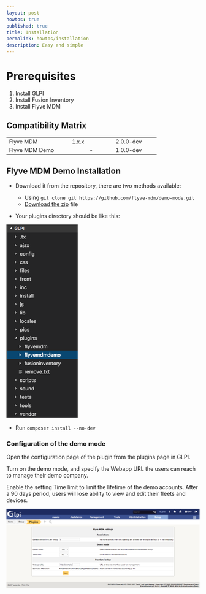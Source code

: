 ```yaml
---
layout: post
howtos: true
published: true
title: Installation
permalink: howtos/installation
description: Easy and simple
---
```

# Prerequisites

1. Install GLPI
1. Install Fusion Inventory
1. Install Flyve MDM

## Compatibility Matrix

<table>
    <tr>
        <td style="width:150px">Flyve MDM</td>
        <td style="width:100px">1.x.x</td>
        <td style="width:100px">2.0.0-dev</td>
    <tr>
        <td>Flyve MDM Demo</td>
        <td align="center">-</td>
        <td>1.0.0-dev</td>
    </tr>
</table>

## Flyve MDM Demo Installation

* Download it from the repository, there are two methods available:

  * Using ```git clone git https://github.com/flyve-mdm/demo-mode.git```
  * [Download the zip](https://github.com/flyve-mdm/demo-mode/archive/develop.zip) file

* Your plugins directory should be like this:

![Demo directory](https://github.com/Naylin15/Screenshots/blob/master/glpi/demo-mode/demo-directory-structure.png?raw=true)

* Run ```composer install --no-dev```

### Configuration of the demo mode

Open the configuration page of the plugin from the plugins page in GLPI.

Turn on the demo mode, and specify the Webapp URL the users can reach to manage their demo company.

Enable the setting Time limit to limit the lifetime of the demo accounts. After a 90 days period, users will lose ability to view and edit their fleets and devices.

![Demo configurations](https://github.com/Naylin15/Screenshots/blob/master/glpi/demo-mode/demo-settings.png?raw=true)
